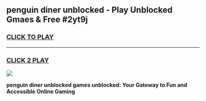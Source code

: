 
## penguin diner unblocked - Play Unblocked Gmaes & Free #2yt9j
<h3>
<a href="https://news.freeplayer.one?title=penguin_diner_unblocked&ref=24F">CLICK TO PLAY</a></h3>
<hr>

<h3>
<a href="https://news.freeplayer.one?title=penguin_diner_unblocked&ref=24F">CLICK 2 PLAY</a>
  
</h3>

<a href="https://news.freeplayer.one?title=penguin_diner_unblocked&ref=24F/"><img src="https://clearcache.store/games.png"></a>


**penguin diner unblocked games unblocked: Your Gateway to Fun and Accessible Online Gaming**

